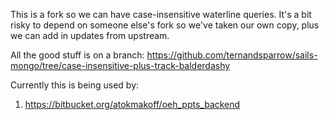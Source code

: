 This is a fork so we can have case-insensitive waterline queries.
It's a bit risky to depend on someone else's fork so we've taken our own copy, plus we can add in updates from upstream.

All the good stuff is on a branch: https://github.com/ternandsparrow/sails-mongo/tree/case-insensitive-plus-track-balderdashy

Currently this is being used by:

 1. https://bitbucket.org/atokmakoff/oeh_ppts_backend
 
